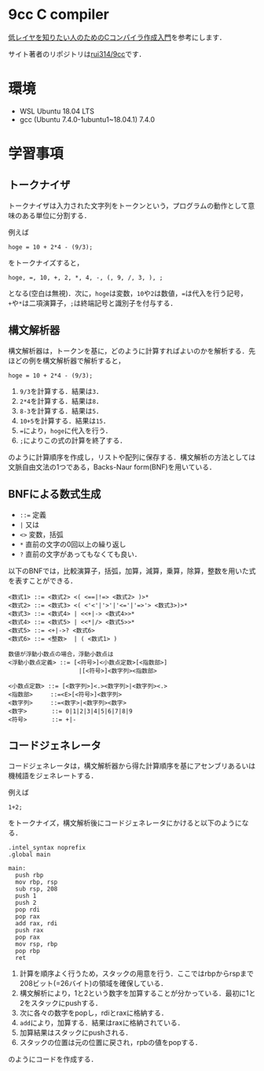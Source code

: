 # 9cc C compiler

[低レイヤを知りたい人のためのCコンパイラ作成入門](https://www.sigbus.info/compilerbook)を参考にします．

サイト著者のリポジトリは[rui314/9cc](https://github.com/rui314/9cc)です．

# 環境
- WSL Ubuntu 18.04 LTS
- gcc (Ubuntu 7.4.0-1ubuntu1~18.04.1) 7.4.0

# 学習事項

## トークナイザ
トークナイザは入力された文字列をトークンという，プログラムの動作として意味のある単位に分割する．

例えば

```
hoge = 10 + 2*4 - (9/3);
```

をトークナイズすると，

```
hoge, =, 10, +, 2, *, 4, -, (, 9, /, 3, ), ;
```

となる(空白は無視)．次に，`hoge`は変数，`10`や`2`は数値，`=`は代入を行う記号，`+`や`*`は二項演算子，`;`は終端記号と識別子を付与する．

## 構文解析器
構文解析器は，トークンを基に，どのように計算すればよいのかを解析する．先ほどの例を構文解析器で解析すると，

```
hoge = 10 + 2*4 - (9/3);
```

1. `9/3`を計算する．結果は`3`．
1. `2*4`を計算する．結果は`8`．
1. `8-3`を計算する．結果は`5`．
1. `10+5`を計算する．結果は`15`．
1. `=`により，`hoge`に代入を行う．
1. `;`によりこの式の計算を終了する．

のように計算順序を作成し，リストや配列に保存する．構文解析の方法としては文脈自由文法の1つである，Backs-Naur form(BNF)を用いている．

## BNFによる数式生成

- `::=` 定義
- `|` 又は
- `<>` 変数，括弧
- `*` 直前の文字の0回以上の繰り返し
- `?` 直前の文字があってもなくても良い．

以下のBNFでは，比較演算子，括弧，加算，減算，乗算，除算，整数を用いた式を表すことができる．

```
<数式1> ::= <数式2> <( <==|!=> <数式2> )>*
<数式2> ::= <数式3> <( <'<'|'>'|'<='|'=>'> <数式3>)>*
<数式3> ::= <数式4> | <<+|-> <数式4>>*
<数式4> ::= <数式5> | <<*|/> <数式5>>*
<数式5> ::= <+|->? <数式6>
<数式6> ::= <整数>  | ( <数式1> )
```

```
数値が浮動小数点の場合，浮動小数点は
<浮動小数点定義> ::= [<符号>]<小数点定数>[<指数部>]
                    |[<符号>]<数字列><指数部>

<小数点定数> ::= [<数字列>]<.><数字列>|<数字列><.>
<指数部>     ::=<E>[<符号>]<数字列>
<数字列>     ::=<数字>|<数字列><数字>
<数字>       ::= 0|1|2|3|4|5|6|7|8|9
<符号>       ::= +|-

 ```

## コードジェネレータ
コードジェネレータは，構文解析器から得た計算順序を基にアセンブリあるいは機械語をジェネレートする．

例えば

```
1+2;
```

をトークナイズ，構文解析後にコードジェネレータにかけると以下のようになる．

```
.intel_syntax noprefix
.global main

main:
  push rbp
  mov rbp, rsp
  sub rsp, 208
  push 1
  push 2
  pop rdi
  pop rax
  add rax, rdi
  push rax
  pop rax
  mov rsp, rbp
  pop rbp
  ret
```

1. 計算を順序よく行うため，スタックの用意を行う．ここではrbpからrspまで208ビット(=26バイト)の領域を確保している．
1. 構文解析により，1と2という数字を加算することが分かっている．最初に1と2をスタックにpushする．
1. 次に各々の数字をpopし，rdiとraxに格納する．
1. `add`により，加算する．結果はraxに格納されている．
1. 加算結果はスタックにpushされる．
1. スタックの位置は元の位置に戻され，rpbの値をpopする．

のようにコードを作成する．

